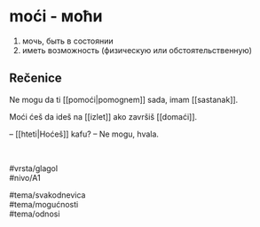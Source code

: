 # moći - моћи

1. мочь, быть в состоянии  
2. иметь возможность (физическую или обстоятельственную)

## Rečenice

Ne mogu da ti [[pomoći|pomognem]] sada, imam [[sastanak]].

Moći ćeš da ideš na [[izlet]] ako završiš [[domaći]].

– [[hteti|Hoćeš]] kafu?
– Ne mogu, hvala.


<br>

#vrsta/glagol  
#nivo/A1  

#tema/svakodnevica  
#tema/mogućnosti  
#tema/odnosi
